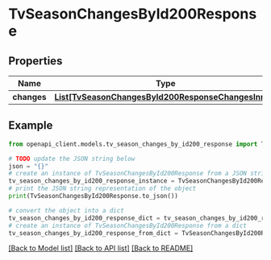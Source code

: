 # TvSeasonChangesById200Response


## Properties

Name | Type | Description | Notes
------------ | ------------- | ------------- | -------------
**changes** | [**List[TvSeasonChangesById200ResponseChangesInner]**](TvSeasonChangesById200ResponseChangesInner.md) |  | [optional] 

## Example

```python
from openapi_client.models.tv_season_changes_by_id200_response import TvSeasonChangesById200Response

# TODO update the JSON string below
json = "{}"
# create an instance of TvSeasonChangesById200Response from a JSON string
tv_season_changes_by_id200_response_instance = TvSeasonChangesById200Response.from_json(json)
# print the JSON string representation of the object
print(TvSeasonChangesById200Response.to_json())

# convert the object into a dict
tv_season_changes_by_id200_response_dict = tv_season_changes_by_id200_response_instance.to_dict()
# create an instance of TvSeasonChangesById200Response from a dict
tv_season_changes_by_id200_response_from_dict = TvSeasonChangesById200Response.from_dict(tv_season_changes_by_id200_response_dict)
```
[[Back to Model list]](../README.md#documentation-for-models) [[Back to API list]](../README.md#documentation-for-api-endpoints) [[Back to README]](../README.md)


